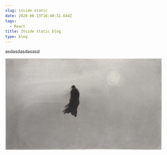 ```yaml
---
slug: inside-static
date: 2020-06-13T16:40:31.644Z
tags:
  - React
title: Inside static blog
type: blog
---
```


asdasdasdasasd

![](assets/gaocopy.jpg)
